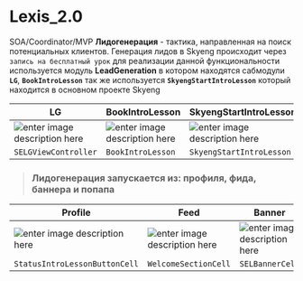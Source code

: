 # Lexis_2.0
SOA/Coordinator/MVP
**Лидогенерация** - тактика, направленная на поиск потенциальных клиентов. 
Генерация лидов в Skyeng происходит через `запись на бесплатный урок`  для реализации данной функциональности используется модуль  **LeadGeneration** в котором находятся сабмодули **`LG`**, **`BookIntroLesson`** так же используется **`SkyengStartIntroLesson`** который находится в основном проекте Skyeng 



| LG | BookIntroLesson | SkyengStartIntroLesson |
|-|-|-|
| ![enter image description here](https://lh3.googleusercontent.com/gvRjL8aZK-MpEX_-5v_xbe8MAm6trQvLOmXcMTXBH4loZesVH0I3nBQv_7hGBmmSFUGDV6NilelS=s300 "SELGViewController") |![enter image description here](https://lh3.googleusercontent.com/mkmbYCEzEXvapT32FxN99p4evucdmwBEe0MTVr-CyD5m44D2uJjWS0ONFTZDsgKjvxcZIezfSOoG=s300 "BookIntroLesson") | ![enter image description here](https://lh3.googleusercontent.com/-LN1YH7_vWRYc9XQOqVW1umlhGcUGULHQcYAHPNSZrarOMDawNEbKXZx6MGiP1O2SVfIBLBdxWks=s300 "SkyengStartIntroLesson")
| `SELGViewController` | `BookIntroLesson` | `SkyengStartIntroLesson` |

> ### Лидогенерация запускается из: профиля, фида, баннера и попапа 

| Profile | Feed | Banner | Popup
|-|-|-|-|
| ![enter image description here](https://lh3.googleusercontent.com/tY0MZnJWGkb66BbKU8W3yo4ds2AS5fs5M0N5jksZtrUKFmJT9XTSxv0Eu8_lnCr0kJTrFTXMypHK=s250 "profile") | ![enter image description here](https://lh3.googleusercontent.com/zUUGDXtICVtJCLOllyvqmETo5_XJUXYSN_I1pfLdctZZOLZ0MN-PAYTS57-3DNAroPm-PSZ1ojRd=s250 "feed") | ![enter image description here](https://lh3.googleusercontent.com/gYFmgJgq1qSRCFGxusDSPV_GxXYg_7vywJWTYK0nbJmkZoCeYd0o4J1CosUNqYSLZlz6Jbzv4jB-=s250 "SELBannerCell") | ![enter image description here](https://lh3.googleusercontent.com/hLcXaT6U3cEdsmxE8wcs6LmpqLWlJCW9iOtVR0gYqEjjkEPjkNZbxNORapb8Z19NWDQKvHmT2chQ=s300 "popup") |
| `StatusIntroLessonButtonCell` | `WelcomeSectionCell` | `SELBannerCell` | `SETrialMessageViewController` |
